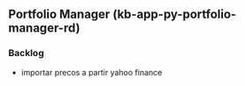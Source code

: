 ## Portfolio Manager (kb-app-py-portfolio-manager-rd)


### Backlog
* importar precos a partir yahoo finance
